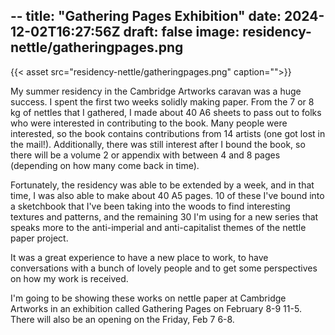 --
title: "Gathering Pages Exhibition"
date: 2024-12-02T16:27:56Z
draft: false
image: residency-nettle/gatheringpages.png
---

{{< asset src="residency-nettle/gatheringpages.png" caption="">}}

My summer residency in the Cambridge Artworks caravan was a huge success.  I spent the first two weeks solidly making paper.  From the 7 or 8 kg of nettles that I gathered, I made about 40 A6 sheets to pass out to folks who were interested in contributing to the book.  Many people were interested, so the book contains contributions from 14 artists (one got lost in the mail!). Additionally, there was still interest after I bound the book, so there will be a volume 2 or appendix with between 4 and 8 pages (depending on how many come back in time).  

Fortunately, the residency was able to be extended by a week, and in that time, I was also able to make about 40 A5 pages. 10 of these I've bound into a sketchbook that I've been taking into the woods to find interesting textures and patterns, and the remaining 30 I'm using for a new series that speaks more to the anti-imperial and anti-capitalist themes of the nettle paper project. 

It was a great experience to have a new place to work, to have conversations with a bunch of lovely people and to get some perspectives on how my work is received. 

I'm going to be showing these works on nettle paper at Cambridge Artworks in an exhibition called Gathering Pages on February 8-9 11-5. There will also be an opening on the Friday, Feb 7 6-8. 


